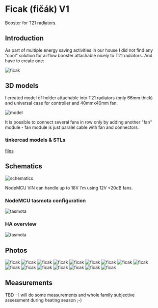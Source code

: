 # Ficak (fičák) V1
Booster for T21 radiators.

## Introduction
As part of multiple energy saving activities in our house I did not find any "cool" solution for airflow booster attachable nicely to T21 radiators. And have to create one:

![ficak](pic/IMG_20220916_113225.jpg)

## 3D models
I created model of holder attachable into T21 radiators (only 66mm thick) and universal case for controller and 40mmx40mm fan.

![model](pic/IMG_20220915_125354.jpg)

It is possible to connect several fans in row only by adding another "fan" module - fan module is just paralel cable with fan and connectors.

### tinkercad models & STLs

[files](stl)


## Schematics

![schematics](conf/ficak-jidelna-wiring-schema.png)

NodeMCU VIN can handle up to 18V I'm using 12V <20dB fans.

### NodeMCU tasmota configuration

![tasmota](conf/ficak-jidelna-configure-module.png)


### HA overview

![tasmota](conf/ficak-jidelna-HA.png)


## Photos

![ficak](pic/IMG_20220915_125042.jpg)
![ficak](pic/IMG_20220915_125049.jpg)
![ficak](pic/IMG_20220915_125354.jpg)
![ficak](pic/IMG_20220915_125513.jpg)
![ficak](pic/IMG_20220915_165905.jpg)
![ficak](pic/IMG_20220915_202426.jpg)
![ficak](pic/IMG_20220915_202434.jpg)
![ficak](pic/IMG_20220915_202439.jpg)
![ficak](pic/IMG_20220916_000941.jpg)
![ficak](pic/IMG_20220916_100747.jpg)
![ficak](pic/IMG_20220916_100855.jpg)
![ficak](pic/IMG_20220916_100905.jpg)
![ficak](pic/IMG_20220916_101416.jpg)
![ficak](pic/IMG_20220916_101422.jpg)
![ficak](pic/IMG_20220916_110906.jpg)
![ficak](pic/IMG_20220916_113225.jpg)

## Measurements

TBD - I will do some measurements and whole family subjective assessment during heating season ;-)
